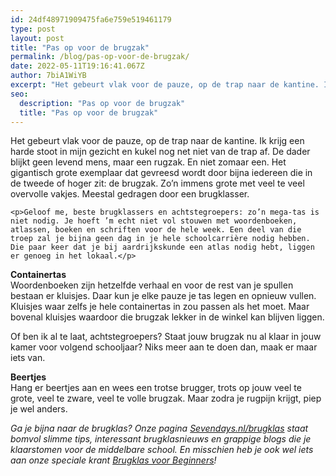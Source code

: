 ```yaml
---
id: 24df48971909475fa6e759e519461179
type: post
layout: post
title: "Pas op voor de brugzak"
permalink: /blog/pas-op-voor-de-brugzak/
date: 2022-05-11T19:16:41.067Z
author: 7biA1WiYB
excerpt: "Het gebeurt vlak voor de pauze, op de trap naar de kantine. Ik krijg een harde stoot in mijn gezicht en kukel nog net niet van de trap af. De dader blijkt geen levend mens, maar een rugzak. En niet zomaar een. Het gigantisch grote exemplaar dat gevreesd wordt door bijna iedereen die in de tweede of hoger zit: de brugzak. Zo’n immens grote met veel te veel overvolle vakjes. Meestal gedragen door een brugklasser.  "
seo:
  description: "Pas op voor de brugzak"
  title: "Pas op voor de brugzak"
---
```

Het gebeurt vlak voor de pauze, op de trap naar de kantine. Ik krijg een harde stoot in mijn gezicht en kukel nog net niet van de trap af. De dader blijkt geen levend mens, maar een rugzak. En niet zomaar een. Het gigantisch grote exemplaar dat gevreesd wordt door bijna iedereen die in de tweede of hoger zit: de brugzak. Zo’n immens grote met veel te veel overvolle vakjes. Meestal gedragen door een brugklasser.  

    <p>Geloof me, beste brugklassers en achtstegroepers: zo’n mega-tas is niet nodig. Je hoeft ’m echt niet vol stouwen met woordenboeken, atlassen, boeken en schriften voor de hele week. Een deel van die troep zal je bijna geen dag in je hele schoolcarrière nodig hebben. Die paar keer dat je bij aardrijkskunde een atlas nodig hebt, liggen er genoeg in het lokaal.</p>
<p><strong>Containertas</strong><br>Woordenboeken zijn hetzelfde verhaal en voor de rest van je spullen bestaan er kluisjes. Daar kun je elke pauze je tas legen en opnieuw vullen. Kluisjes waar zelfs je hele containertas in zou passen als het moet. Maar bovenal kluisjes waardoor die brugzak lekker in de winkel kan blijven liggen.</p>
<p>Of ben ik al te laat, achtstegroepers? Staat jouw brugzak nu al klaar in jouw kamer voor volgend schooljaar? Niks meer aan te doen dan, maak er maar iets van.</p>
<p><strong>Beertjes</strong><br>Hang er beertjes aan en wees een trotse brugger, trots op jouw veel te grote, veel te zware, veel te volle brugzak. Maar zodra je rugpijn krijgt, piep je wel anders.</p>
<p><em>Ga je bijna naar de brugklas? Onze pagina <a href="https://7dagen.netlify.app/brugklas">Sevendays.nl/brugklas</a> staat bomvol slimme tips, interessant brugklasnieuws en grappige blogs die je klaarstomen voor de middelbare school. En misschien heb je ook wel iets aan onze speciale krant <a href="https://abonneren.sevendays.nl/abonneren/abonnementen/actiesmetderden/brugklasvoorbeginners">Brugklas voor Beginners</a>! </em></p>  
